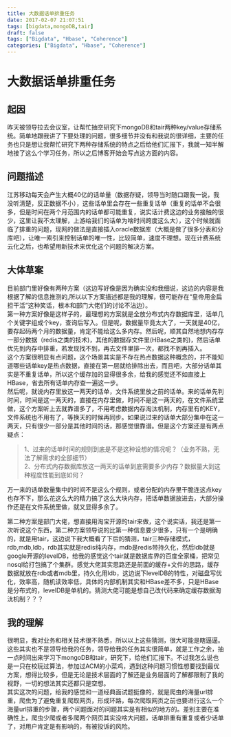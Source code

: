 ```yaml
---
title: 大数据话单排重任务
date: 2017-02-07 21:07:51
tags: [bigdata,mongoDB,tair]
draft: false
tags: ["Bigdata", "Hbase", "Coherence"]
categories: ["Bigdata", "Hbase", "Coherence"]
---
```

# 大数据话单排重任务
## 起因
昨天被领导拉去会议室，让帮忙抽空研究下mongoDB和tair两种key/value存储系统。简单地跟我讲了下要处理的问题，很多细节并没有和我说的很详细，主要的任务也只是想让我帮忙研究下两种存储系统的特点之后给他们汇报下，我就一知半解地接了这么个学习任务，所以之后博客开始会写点这方面的内容。
## 问题描述
江苏移动每天会产生大概40亿的话单量（数据存疑，领导当时随口跟我一说，我没听清楚，反正数据不小），这些话单里会存在一些重复话单（重复的话单不会很多，但是时间在两个月范围内的话单都可能重复，说实话计费这边的业务接触的很少，这里让我不太理解，上游给我们的话单为啥时间跨度这么大），这个时候就面临了排重的问题，现网的做法是直接插入oracle数据库（大概是做了很多分表和分库吧），让唯一索引来控制话单的唯一性，比较简单，速度不理想。现在计费系统云化之后，也希望用新技术来优化这个问题的解决方案。

<!--more-->

## 大体草案
目前部门里好像有两种方案（这边写好像是因为确实没和我细说，这边的内容是我根据了解的信息推测的,所以以下方案描述都是我的理解，很可能存在“皇帝用金扁担干活”这种笑话，根本和部门大佬们的讨论不沾边）。  
第一种方案好像是这样子的，最理想的方案就是全放分布式内存数据库里，话单几个关键字组成个key，查询后写入。但是呢，数据量毕竟太大了，一天就是40亿，要存起码两个月的数据量，肯定不能给这么多内存。然后呢，顺其自然地想内存存一部分数据（redis之类的技术)，其他的数据存文件里(HBase之类的)，然后话单优先到内存中排重，若发现找不到，再去文件里排一次，都找不到再插入。  
这个方案很明显有点问题，这个场景其实是不存在热点数据这种概念的，并不能知道哪些话单key是热点数据，直接在第一层就给排除出去，而且吧，大部分话单其实是不重复话单，所以这个缓存加的显得很多余，给我的感觉还不如直接上HBase，省去所有话单内存查一遍这一步。  
然后呢，就说内存里放这一两天的话单，文件系统里放之前的话单。来的话单先判时间，时间是这一两天的，直接在内存里做，时间不是这一两天的，在文件系统里做，这个方案听上去就靠谱多了，不用考虑数据内存淘汰机制，内存里有的KEY，文件系统也不用有了，等换天的时候再同步。如果说过来的话单大部分集中在这一两天，只有很少一部分是其他时间的话，那感觉很靠谱。但是这个方案还是有两点疑点：  
>1、过来的话单时间的规则到底是不是这种设想的情况呢？（业务不熟，无法了解需求的全部细节）  
>2、分布式内存数据库放这一两天的话单到底需要多少内存？数据量大到这种程度性能到底如何？

万一来的话单数量集中的时间不是这么个规则，或者分配的内存里干脆连这点key也存不下，那么花这么大的精力搞了这么大块内存，把话单数据放进去，大部分操作还是在文件系统里做，就又显得多余了。

第二种方案是部门大佬，想直接用淘宝开源的tair来做，这个说实话，我还是第一次听说这个东西，第二种方案领导说的比第一种信息要少很多，只有一个是明确的，就是用tair，这边说下我大概看了下后的猜测，tair三种存储模式，rdb,mdb,ldb，rdb其实就是redis纯内存，mdb是redis带持久化，然后ldb就是google开源的levelDB，给我的感觉这个tair就是数据库界的百度全家桶，把常见nosql给打包搞了个集群。感觉大佬其实思路还是前面的缓存+文件的思路，缓存数据就放在rdb或者mdb里，持久化用ldb，这边说下levelDB的特性，对磁盘写优化，效率高，随机读效率低，具体的内部机制其实和HBase差不多，只是HBase是分布式的，levelDB是单机的。猜测大佬可能是想自己改代码来确定缓存数据淘汰机制？？？

## 我的理解
很明显，我对业务和相关技术很不熟悉，所以以上这些猜测，很大可能是瞎逼逼。这些其实也不是领导给我的任务，领导给我的任务其实很简单，就是工作之余，抽一点时间出来学习下mongoDB和tair，研究下，给他们汇报下。不过我怎么说也是一只在校玩过算法，参加过ACM的小菜鸡，遇到这种问题习惯性想要找到最优方案，想得比较多，但是无论是技术层面的了解还是业务层面的了解都限制了我的视野，一切的想法其实还都只是空想。  
其实这次的问题，给我的感觉和一道经典面试题挺像的，就是爬虫的海量url排重，爬虫为了避免重复爬取网页，形成环路，每次爬取网页之前也要进行这么一个海量url排重的步骤，两个问题面对的问题其实是有相似的地方的。差别主要在准确性上，爬虫少爬或者多爬两个网页其实没啥大问题，话单排重有重复或者少话单了，对用户肯定是有影响的，有被投诉的风险。
